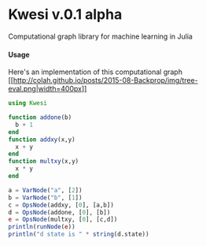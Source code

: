 # Kwesi v.0.1 alpha
Computational graph library for machine learning in Julia


#### Usage

Here's an implementation of this computational graph
[[http://colah.github.io/posts/2015-08-Backprop/img/tree-eval.png|width=400px]]

```Julia
using Kwesi

function addone(b)
  b + 1
end
function addxy(x,y)
  x + y
end
function multxy(x,y)     
  x * y
end

a = VarNode("a", [2])
b = VarNode("b", [1])
c = OpsNode(addxy, [0], [a,b])
d = OpsNode(addone, [0], [b])
e = OpsNode(multxy, [0], [c,d])
println(runNode(e))
println("d state is " * string(d.state))
```